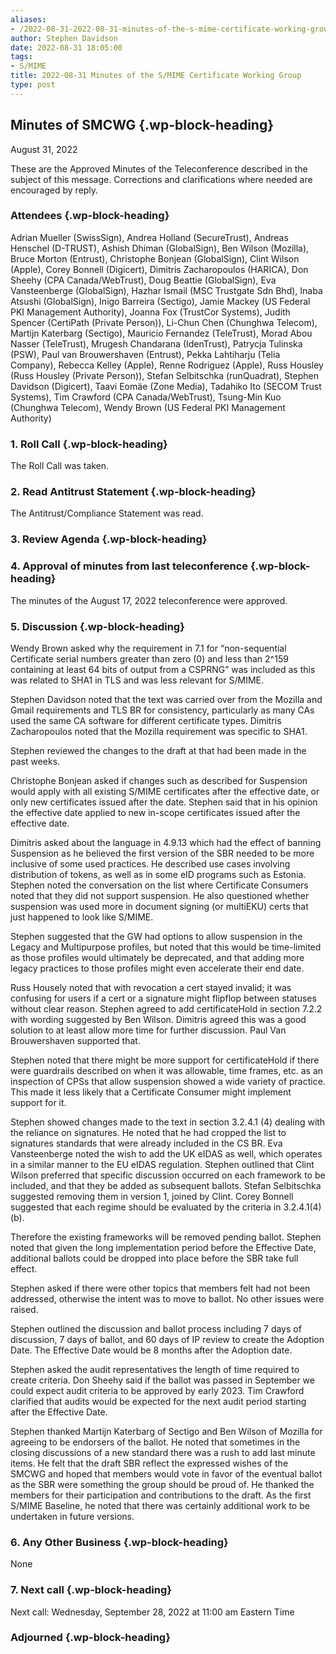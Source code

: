 ```yaml
---
aliases:
- /2022-08-31-2022-08-31-minutes-of-the-s-mime-certificate-working-group/
author: Stephen Davidson
date: 2022-08-31 18:05:00
tags:
- S/MIME
title: 2022-08-31 Minutes of the S/MIME Certificate Working Group 
type: post
---
```


## Minutes of SMCWG {.wp-block-heading}

August 31, 2022

These are the Approved Minutes of the Teleconference described in the subject of this message. Corrections and clarifications where needed are encouraged by reply.

### Attendees {.wp-block-heading}

Adrian Mueller (SwissSign), Andrea Holland (SecureTrust), Andreas Henschel (D-TRUST), Ashish Dhiman (GlobalSign), Ben Wilson (Mozilla), Bruce Morton (Entrust), Christophe Bonjean (GlobalSign), Clint Wilson (Apple), Corey Bonnell (Digicert), Dimitris Zacharopoulos (HARICA), Don Sheehy (CPA Canada/WebTrust), Doug Beattie (GlobalSign), Eva Vansteenberge (GlobalSign), Hazhar Ismail (MSC Trustgate Sdn Bhd), Inaba Atsushi (GlobalSign), Inigo Barreira (Sectigo), Jamie Mackey (US Federal PKI Management Authority), Joanna Fox (TrustCor Systems), Judith Spencer (CertiPath (Private Person)), Li-Chun Chen (Chunghwa Telecom), Martijn Katerbarg (Sectigo), Mauricio Fernandez (TeleTrust), Morad Abou Nasser (TeleTrust), Mrugesh Chandarana (IdenTrust), Patrycja Tulinska (PSW), Paul van Brouwershaven (Entrust), Pekka Lahtiharju (Telia Company), Rebecca Kelley (Apple), Renne Rodriguez (Apple), Russ Housley (Russ Housley (Private Person)), Stefan Selbitschka (runQuadrat), Stephen Davidson (Digicert), Taavi Eomäe (Zone Media), Tadahiko Ito (SECOM Trust Systems), Tim Crawford (CPA Canada/WebTrust), Tsung-Min Kuo (Chunghwa Telecom), Wendy Brown (US Federal PKI Management Authority)

### 1. Roll Call {.wp-block-heading}

The Roll Call was taken.

### 2. Read Antitrust Statement {.wp-block-heading}

The Antitrust/Compliance Statement was read.

### 3. Review Agenda {.wp-block-heading}

### 4. Approval of minutes from last teleconference {.wp-block-heading}

The minutes of the August 17, 2022 teleconference were approved.

### 5. Discussion {.wp-block-heading}

Wendy Brown asked why the requirement in 7.1 for “non-sequential Certificate serial numbers greater than zero (0) and less than 2^159 containing at least 64 bits of output from a CSPRNG” was included as this was related to SHA1 in TLS and was less relevant for S/MIME.

Stephen Davidson noted that the text was carried over from the Mozilla and Gmail requirements and TLS BR for consistency, particularly as many CAs used the same CA software for different certificate types. Dimitris Zacharopoulos noted that the Mozilla requirement was specific to SHA1.

Stephen reviewed the changes to the draft at that had been made in the past weeks.

Christophe Bonjean asked if changes such as described for Suspension would apply with all existing S/MIME certificates after the effective date, or only new certificates issued after the date. Stephen said that in his opinion the effective date applied to new in-scope certificates issued after the effective date.

Dimitris asked about the language in 4.9.13 which had the effect of banning Suspension as he believed the first version of the SBR needed to be more inclusive of some used practices. He described use cases involving distribution of tokens, as well as in some eID programs such as Estonia. Stephen noted the conversation on the list where Certificate Consumers noted that they did not support suspension. He also questioned whether suspension was used more in document signing (or multiEKU) certs that just happened to look like S/MIME.

Stephen suggested that the GW had options to allow suspension in the Legacy and Multipurpose profiles, but noted that this would be time-limited as those profiles would ultimately be deprecated, and that adding more legacy practices to those profiles might even accelerate their end date.

Russ Housely noted that with revocation a cert stayed invalid; it was confusing for users if a cert or a signature might flipflop between statuses without clear reason. Stephen agreed to add certificateHold in section 7.2.2 with wording suggested by Ben Wilson. Dimitris agreed this was a good solution to at least allow more time for further discussion. Paul Van Brouwershaven supported that.

Stephen noted that there might be more support for certificateHold if there were guardrails described on when it was allowable, time frames, etc. as an inspection of CPSs that allow suspension showed a wide variety of practice. This made it less likely that a Certificate Consumer might implement support for it.

Stephen showed changes made to the text in section 3.2.4.1 (4) dealing with the reliance on signatures. He noted that he had cropped the list to signatures standards that were already included in the CS BR. Eva Vansteenberge noted the wish to add the UK eIDAS as well, which operates in a similar manner to the EU eIDAS regulation. Stephen outlined that Clint Wilson preferred that specific discussion occurred on each framework to be included, and that they be added as subsequent ballots. Stefan Selbitschka suggested removing them in version 1, joined by Clint. Corey Bonnell suggested that each regime should be evaluated by the criteria in 3.2.4.1(4)(b).

Therefore the existing frameworks will be removed pending ballot. Stephen noted that given the long implementation period before the Effective Date, additional ballots could be dropped into place before the SBR take full effect.

Stephen asked if there were other topics that members felt had not been addressed, otherwise the intent was to move to ballot. No other issues were raised.

Stephen outlined the discussion and ballot process including 7 days of discussion, 7 days of ballot, and 60 days of IP review to create the Adoption Date. The Effective Date would be 8 months after the Adoption date.

Stephen asked the audit representatives the length of time required to create criteria. Don Sheehy said if the ballot was passed in September we could expect audit criteria to be approved by early 2023. Tim Crawford clarified that audits would be expected for the next audit period starting after the Effective Date.

Stephen thanked Martijn Katerbarg of Sectigo and Ben Wilson of Mozilla for agreeing to be endorsers of the ballot. He noted that sometimes in the closing discussions of a new standard there was a rush to add last minute items. He felt that the draft SBR reflect the expressed wishes of the SMCWG and hoped that members would vote in favor of the eventual ballot as the SBR were something the group should be proud of. He thanked the members for their participation and contributions to the draft. As the first S/MIME Baseline, he noted that there was certainly additional work to be undertaken in future versions.

### 6. Any Other Business {.wp-block-heading}

None

### 7. Next call {.wp-block-heading}

Next call: Wednesday, September 28, 2022 at 11:00 am Eastern Time

### Adjourned {.wp-block-heading}